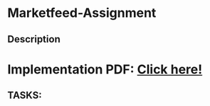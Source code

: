 ﻿# Marketfeed-Assignment

## Description

# Implementation PDF: [Click here! ](https://drive.google.com/file/d/1B4wfbcm9mCM754RYHRBNFOajsUwgdOKj/view?usp=sharing)

## TASKS:
